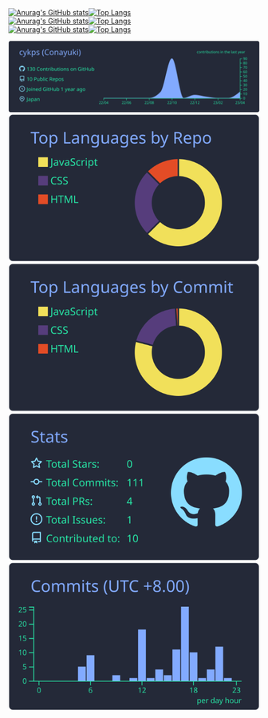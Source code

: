 <div style="display:flex;">
  <a href="https://github.com/anuraghazra/github-readme-stats"><img height="150px" alt="Anurag's GitHub stats" src="https://github-readme-stats.vercel.app/api?username=cykps&show_icons=true&theme=blueberry&border_color=374360"></a>
	<a href="https://github.com/anuraghazra/github-readme-stats"><img height="150px" alt="Top Langs" src="https://github-readme-stats.vercel.app/api/top-langs/?username=cykps&layout=compact&theme=blueberry&border_color=374360"></a>
</div>

<div style="display:flex;">
  <a href="https://github.com/anuraghazra/github-readme-stats"><img height="160px" alt="Anurag's GitHub stats" src="https://github-readme-stats.vercel.app/api?username=cykps&show_icons=true&theme=blueberry&border_color=374360"></a>
	<a href="https://github.com/anuraghazra/github-readme-stats"><img height="160px" alt="Top Langs" src="https://github-readme-stats.vercel.app/api/top-langs/?username=cykps&layout=compact&theme=blueberry&border_color=374360"></a>
</div>

<div style="display:flex;">
  <a href="https://github.com/anuraghazra/github-readme-stats"><img height="170px" alt="Anurag's GitHub stats" src="https://github-readme-stats.vercel.app/api?username=cykps&show_icons=true&theme=blueberry&border_color=374360"></a>
	<a href="https://github.com/anuraghazra/github-readme-stats"><img height="170px" alt="Top Langs" src="https://github-readme-stats.vercel.app/api/top-langs/?username=cykps&layout=compact&theme=blueberry&border_color=374360"></a>
</div>

[![](https://raw.githubusercontent.com/cykps/cykps/main/profile-summary-card-output/blueberry/0-profile-details.svg)](https://github.com/vn7n24fzkq/github-profile-summary-cards)
[![](https://raw.githubusercontent.com/cykps/cykps/main/profile-summary-card-output/blueberry/1-repos-per-language.svg)](https://github.com/vn7n24fzkq/github-profile-summary-cards) [![](https://raw.githubusercontent.com/cykps/cykps/main/profile-summary-card-output/blueberry/2-most-commit-language.svg)](https://github.com/vn7n24fzkq/github-profile-summary-cards)
[![](https://raw.githubusercontent.com/cykps/cykps/main/profile-summary-card-output/blueberry/3-stats.svg)](https://github.com/vn7n24fzkq/github-profile-summary-cards) [![](https://raw.githubusercontent.com/cykps/cykps/main/profile-summary-card-output/blueberry/4-productive-time.svg)](https://github.com/vn7n24fzkq/github-profile-summary-cards)

<!--
**cykps/cykps** is a ✨ _special_ ✨ repository because its `README.md` (this file) appears on your GitHub profile.

Here are some ideas to get you started:

- 🔭 I’m currently working on ...
- 🌱 I’m currently learning ...
- 👯 I’m looking to collaborate on ...
- 🤔 I’m looking for help with ...
- 💬 Ask me about ...
- 📫 How to reach me: ...
- 😄 Pronouns: ...
- ⚡ Fun fact: ...
-->
